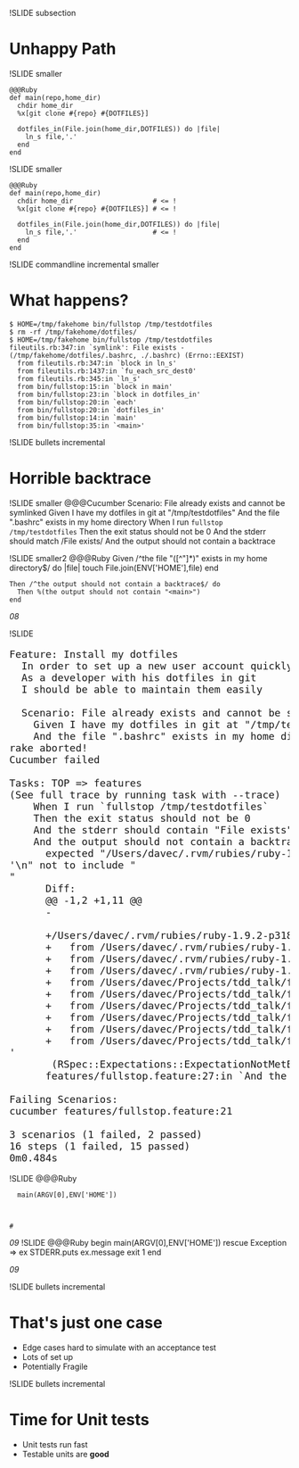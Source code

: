 !SLIDE subsection
# Unhappy Path

!SLIDE smaller

    @@@Ruby
    def main(repo,home_dir)
      chdir home_dir
      %x[git clone #{repo} #{DOTFILES}]

      dotfiles_in(File.join(home_dir,DOTFILES)) do |file|
        ln_s file,'.'
      end
    end

!SLIDE smaller

    @@@Ruby
    def main(repo,home_dir)
      chdir home_dir                    # <= !
      %x[git clone #{repo} #{DOTFILES}] # <= !

      dotfiles_in(File.join(home_dir,DOTFILES)) do |file|
        ln_s file,'.'                   # <= !
      end
    end

!SLIDE commandline incremental smaller
# What happens?
    $ HOME=/tmp/fakehome bin/fullstop /tmp/testdotfiles
    $ rm -rf /tmp/fakehome/dotfiles/
    $ HOME=/tmp/fakehome bin/fullstop /tmp/testdotfiles
    fileutils.rb:347:in `symlink': File exists - (/tmp/fakehome/dotfiles/.bashrc, ./.bashrc) (Errno::EEXIST)
      from fileutils.rb:347:in `block in ln_s'
      from fileutils.rb:1437:in `fu_each_src_dest0'
      from fileutils.rb:345:in `ln_s'
      from bin/fullstop:15:in `block in main'
      from bin/fullstop:23:in `block in dotfiles_in'
      from bin/fullstop:20:in `each'
      from bin/fullstop:20:in `dotfiles_in'
      from bin/fullstop:14:in `main'
      from bin/fullstop:35:in `<main>'
       
!SLIDE bullets incremental
# Horrible backtrace

!SLIDE smaller
    @@@Cucumber
    Scenario: File already exists and cannot be symlinked
      Given I have my dotfiles in git at "/tmp/testdotfiles"
      And the file ".bashrc" exists in my home directory
      When I run `fullstop /tmp/testdotfiles`
      Then the exit status should not be 0
      And the stderr should match /File exists/
      And the output should not contain a backtrace

!SLIDE smaller2
    @@@Ruby
    Given /^the file "([^"]*)" exists in my home directory$/ do |file|
      touch File.join(ENV['HOME'],file)
    end

    Then /^the output should not contain a backtrace$/ do
      Then %(the output should not contain "<main>")
    end

_08_

!SLIDE 
<pre style="font-size: 18px">
Feature: Install my dotfiles
  In order to set up a new user account quickly
  As a developer with his dotfiles in git
  I should be able to maintain them easily

  Scenario: File already exists and cannot be symlinked
    <span class='ansi-32'>Given I have my dotfiles in git at "<span class='ansi-32'><span class='ansi-1'>/tmp/testdotfiles<span class='ansi-0'><span class='ansi-0'><span class='ansi-32'>"<span class='ansi-0'></span></span></span></span></span></span></span>
    <span class='ansi-32'>And the file "<span class='ansi-32'><span class='ansi-1'>.bashrc<span class='ansi-0'><span class='ansi-0'><span class='ansi-32'>" exists in my home directory<span class='ansi-0'></span></span></span></span></span></span></span>
rake aborted!
Cucumber failed

Tasks: TOP => features
(See full trace by running task with --trace)
    <span class='ansi-32'>When I run `<span class='ansi-32'><span class='ansi-1'>fullstop /tmp/testdotfiles<span class='ansi-0'><span class='ansi-0'><span class='ansi-32'>`<span class='ansi-0'></span></span></span></span></span></span></span>
    <span class='ansi-32'>Then the exit status should not be <span class='ansi-32'><span class='ansi-1'>0<span class='ansi-0'><span class='ansi-0'><span class='ansi-32'><span class='ansi-0'></span></span></span></span></span></span></span>
    <span class='ansi-32'>And the stderr should contain "<span class='ansi-32'><span class='ansi-1'>File exists<span class='ansi-0'><span class='ansi-0'><span class='ansi-32'>"<span class='ansi-0'></span></span></span></span></span></span></span>
    <span class='ansi-31'>And the output should not contain a backtrace<span class='ansi-0'></span></span>
<span class='ansi-31'>      expected "/Users/davec/.rvm/rubies/ruby-1.9.2-p318/lib/ruby/1.9.1/fileutils.rb:347:in `symlink': File exists - (/tmp/fakehome/dotfiles/.bashrc, ./.bashrc) (Errno::EEXIST)\n\tfrom /Users/davec/.rvm/rubies/ruby-1.9.2-p318/lib/ruby/1.9.1/fileutils.rb:347:in `block in ln_s'\n\tfrom /Users/davec/.rvm/rubies/ruby-1.9.2-p318/lib/ruby/1.9.1/fileutils.rb:1437:in `fu_each_src_dest0'\n\tfrom /Users/davec/.rvm/rubies/ruby-1.9.2-p318/lib/ruby/1.9.1/fileutils.rb:345:in `ln_s'\n\tfrom /Users/davec/Projects/tdd_talk/fullstop/08/bin/fullstop:15:in `block in main'\n\tfrom /Users/davec/Projects/tdd_talk/fullstop/08/bin/fullstop:23:in `block in dotfiles_in'\n\tfrom /Users/davec/Projects/tdd_talk/fullstop/08/bin/fullstop:20:in `each'\n\tfrom /Users/davec/Projects/tdd_talk/fullstop/08/bin/fullstop:20:in `dotfiles_in'\n\tfrom /Users/davec/Projects/tdd_talk/fullstop/08/bin/fullstop:14:in `main'\n\tfrom /Users/davec/Projects/tdd_talk/fullstop/08/bin/fullstop:35:in `<main>'\n" not to include "<main>"<span class='ansi-0'></span></span>
<span class='ansi-31'>      Diff:<span class='ansi-0'></span></span>
<span class='ansi-31'>      @@ -1,2 +1,11 @@<span class='ansi-0'></span></span>
<span class='ansi-31'>      -<main><span class='ansi-0'></span></span>
<span class='ansi-31'>      +/Users/davec/.rvm/rubies/ruby-1.9.2-p318/lib/ruby/1.9.1/fileutils.rb:347:in `symlink': File exists - (/tmp/fakehome/dotfiles/.bashrc, ./.bashrc) (Errno::EEXIST)<span class='ansi-0'></span></span>
<span class='ansi-31'>      +	from /Users/davec/.rvm/rubies/ruby-1.9.2-p318/lib/ruby/1.9.1/fileutils.rb:347:in `block in ln_s'<span class='ansi-0'></span></span>
<span class='ansi-31'>      +	from /Users/davec/.rvm/rubies/ruby-1.9.2-p318/lib/ruby/1.9.1/fileutils.rb:1437:in `fu_each_src_dest0'<span class='ansi-0'></span></span>
<span class='ansi-31'>      +	from /Users/davec/.rvm/rubies/ruby-1.9.2-p318/lib/ruby/1.9.1/fileutils.rb:345:in `ln_s'<span class='ansi-0'></span></span>
<span class='ansi-31'>      +	from /Users/davec/Projects/tdd_talk/fullstop/08/bin/fullstop:15:in `block in main'<span class='ansi-0'></span></span>
<span class='ansi-31'>      +	from /Users/davec/Projects/tdd_talk/fullstop/08/bin/fullstop:23:in `block in dotfiles_in'<span class='ansi-0'></span></span>
<span class='ansi-31'>      +	from /Users/davec/Projects/tdd_talk/fullstop/08/bin/fullstop:20:in `each'<span class='ansi-0'></span></span>
<span class='ansi-31'>      +	from /Users/davec/Projects/tdd_talk/fullstop/08/bin/fullstop:20:in `dotfiles_in'<span class='ansi-0'></span></span>
<span class='ansi-31'>      +	from /Users/davec/Projects/tdd_talk/fullstop/08/bin/fullstop:14:in `main'<span class='ansi-0'></span></span>
<span class='ansi-31'>      +	from /Users/davec/Projects/tdd_talk/fullstop/08/bin/fullstop:35:in `<main>'<span class='ansi-0'></span></span>
<span class='ansi-31'>       (RSpec::Expectations::ExpectationNotMetError)<span class='ansi-0'></span></span>
<span class='ansi-31'>      features/fullstop.feature:27:in `And the output should not contain a backtrace'<span class='ansi-0'></span></span>

<span class='ansi-31'>Failing Scenarios:<span class='ansi-0'></span></span>
<span class='ansi-31'>cucumber features/fullstop.feature:21<span class='ansi-0'></span></span>

3 scenarios (<span class='ansi-31'>1 failed<span class='ansi-0'>, <span class='ansi-32'>2 passed<span class='ansi-0'>)</span></span></span></span>
16 steps (<span class='ansi-31'>1 failed<span class='ansi-0'>, <span class='ansi-32'>15 passed<span class='ansi-0'>)</span></span></span></span>
0m0.484s
</pre>

!SLIDE
    @@@Ruby
 
      main(ARGV[0],ENV['HOME'])
  
   
    
    #

_09_
!SLIDE
    @@@Ruby
    begin
      main(ARGV[0],ENV['HOME'])
    rescue Exception => ex
      STDERR.puts ex.message
      exit 1
    end

_09_

!SLIDE bullets incremental
# That's just one case 
* Edge cases hard to simulate with an acceptance test
* Lots of set up
* Potentially Fragile

!SLIDE bullets incremental
# Time for Unit tests
* Unit tests run fast
* Testable units are **good**
